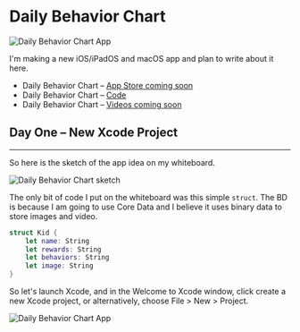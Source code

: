 # Daily Behavior Chart
![Daily Behavior Chart App]()

I'm making a new iOS/iPadOS and macOS app and plan to write about it here.

- Daily Behavior Chart – [App Store coming soon]()
- Daily Behavior Chart – [Code]()
- Daily Behavior Chart – [Videos coming soon]()

## Day One  – New Xcode Project
---

So here is the sketch of the app idea on my whiteboard.

![Daily Behavior Chart sketch](https://github.com/calebrwells/100-Days-of-Swift-Code-2020/blob/master/SwiftUI/Daily%20Behavior%20Chart/Assets/000.jpg)

The only bit of code I put on the whiteboard was this simple `struct`. The BD is because I am going to use Core Data and I believe it uses binary data to store images and video.

```swift
struct Kid {
    let name: String
    let rewards: String
    let behaviors: String
    let image: String
}
```
So let's launch Xcode, and in the Welcome to Xcode window, click create a new Xcode project, or alternatively, choose File > New > Project.

![Daily Behavior Chart App](https://github.com/calebrwells/100-Days-of-Swift-Code-2020/blob/master/SwiftUI/Daily%20Behavior%20Chart/Assets/001.png)
